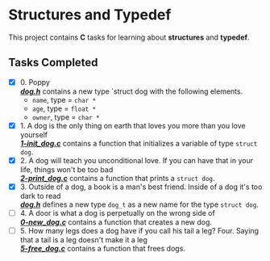# Structures and Typedef

This project contains __C__ tasks for learning about **structures** and **typedef**.

## Tasks Completed

+ [x] 0\. Poppy<br/>_**[dog.h](dog.h)**_ contains a new type `struct dog with the following elements.
  + `name`, type = `char *`
  + `age`, type = `float *`
  + `owner`, type = `char *`
+ [x] 1\. A dog is the only thing on earth that loves you more than you love yourself<br/>_**[1-init_dog.c](1-init_dog.c)**_ contains a function that initializes a variable of type `struct dog`.
+ [x] 2\. A dog will teach you unconditional love. If you can have that in your life, things won't be too bad<br/>_**[2-print_dog.c](2-print_dog.c)**_ contains a function that prints a `struct dog`.
+ [x] 3\. Outside of a dog, a book is a man's best friend. Inside of a dog it's too dark to read<br/>_**[dog.h](dog.h)**_ defines a new type `dog_t` as a new name for the type `struct dog`.
+ [ ] 4\. A door is what a dog is perpetually on the wrong side of<br/>_**[0-new_dog.c](4-new_dog.c)**_ contains a function that creates a new dog.
+ [ ] 5\. How many legs does a dog have if you call his tail a leg? Four. Saying that a tail is a leg doesn't make it a leg<br/>_**[5-free_dog.c](5-free_dog.c)**_ contains a function that frees dogs.
